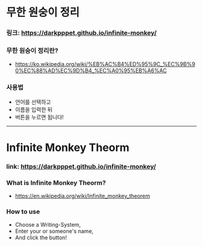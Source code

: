 # 무한 원숭이 정리

### 링크: https://darkpppet.github.io/infinite-monkey/

### 무한 원숭이 정리란?
* https://ko.wikipedia.org/wiki/%EB%AC%B4%ED%95%9C_%EC%9B%90%EC%88%AD%EC%9D%B4_%EC%A0%95%EB%A6%AC

### 사용법
* 언어를 선택하고
* 이름을 입력한 뒤
* 버튼을 누르면 됩니다!

---

# Infinite Monkey Theorm

### link: https://darkpppet.github.io/infinite-monkey/

### What is Infinite Monkey Theorm?
* https://en.wikipedia.org/wiki/Infinite_monkey_theorem

### How to use
* Choose a Writing-System,
* Enter your or someone's name,
* And click the button!
